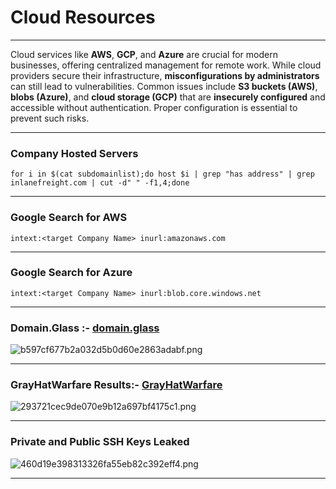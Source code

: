 # Cloud Resources
* * *
Cloud services like **AWS**, **GCP**, and **Azure** are crucial for modern businesses, offering centralized management for remote work. While cloud providers secure their infrastructure, **misconfigurations by administrators** can still lead to vulnerabilities. Common issues include **S3 buckets (AWS)**, **blobs (Azure)**, and **cloud storage (GCP)** that are **insecurely configured** and accessible without authentication. Proper configuration is essential to prevent such risks.

* * *

### Company Hosted Servers

`for i in $(cat subdomainlist);do host $i | grep "has address" | grep inlanefreight.com | cut -d" " -f1,4;done`

* * *

### Google Search for AWS

`intext:<target Company Name> inurl:amazonaws.com`

* * *

### Google Search for Azure

`intext:<target Company Name> inurl:blob.core.windows.net`

* * *

### Domain.Glass :- [domain.glass](https://domain.glass/)

![b597cf677b2a032d5b0d60e2863adabf.png](../../_resources/b597cf677b2a032d5b0d60e2863adabf.png)

* * *

### GrayHatWarfare Results:- [GrayHatWarfare](https://buckets.grayhatwarfare.com/)

![293721cec9de070e9b12a697bf4175c1.png](../../_resources/293721cec9de070e9b12a697bf4175c1.png)

* * *

### Private and Public SSH Keys Leaked

![460d19e398313326fa55eb82c392eff4.png](../../_resources/460d19e398313326fa55eb82c392eff4.png)

* * *

&nbsp;
